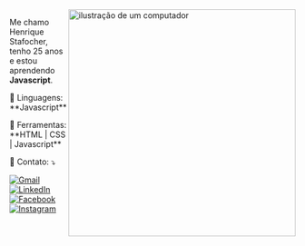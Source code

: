 <img src="https://raw.githubusercontent.com/MicaelliMedeiros/micaellimedeiros/master/image/computer-illustration.png" alt="ilustração de um computador" min-width="400px" max-width="400px" width="400px" align="right">

<p align="left"> 
  Me chamo Henrique Stafocher, tenho 25 anos e estou aprendendo <strong>Javascript</strong>.<br>
</p>

<p align="left">
  🦄 Linguagens: **Javascript**
</p>

<p align="left">
  💼 Ferramentas: **HTML | CSS | Javascript**
</p>

<p align="left">
  💌 Contato: ⤵️
</p>

<p align="left">
  <a href="#" title="Gmail">
  <img src="https://img.shields.io/badge/-Gmail-FF0000?style=flat-square&labelColor=FF0000&logo=gmail&logoColor=white&link=mailto:henriquesystem6@gmail.com" alt="Gmail"/></a>
  <a href="#" title="LinkedIn">
  <img src="https://img.shields.io/badge/-Linkedin-0e76a8?style=flat-square&logo=Linkedin&logoColor=white&link=https://www.linkedin.com/in/henrique-stafocher/" alt="LinkedIn"/></a>
  <a href="#" title="WhatsApp">
  <img src="https://img.shields.io/badge/-Facebook-3b5998?style=flat-square&labelColor=3b5998&logo=facebook&logoColor=white&link=https://www.facebook.com/henrique.stafocher" alt="Facebook"/></a>
  <a href="#" title="Instagram">
  <img src="https://img.shields.io/badge/-Instagram-DF0174?style=flat-square&labelColor=DF0174&logo=instagram&logoColor=white&link=https://www.instagram.com/henriquestafocher/" alt="Instagram"/></a>
</p>
